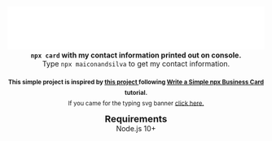 <div align="center">
  <img src="/assets/readme-typing-svg.herokuapp.com.svg">
</div>
<div align="center">
  <strong><code>npx card</code> with my contact information printed out on console.</strong>
</div>
<div align="center">
  Type <code>npx maiconandsilva</code> to get my contact information.
</div>
<p>
  <div align="center">
    <strong><sub>This simple project is inspired by
    <a href="https://github.com/anmol098/npx_card">this project </a> following <a href="https://studioelsa.se/blog/open-source-oss-npx-business-card/">Write a Simple npx Business Card</a> tutorial.</sub> </strong>
  </div>
  <div align="center">
    <sub>If you came for the typing svg banner <a href="">click here.</a></sub>
  </div>
</p>

<!-- <p align="center">
  <img src="/assets/readme-typing-svg.herokuapp.com.svg">
</p> -->

<p>
  <div align="center"><strong style="font-size: 18px">Requirements</strong>
  </div>
  <div align="center">Node.js 10+</div>
</p>
